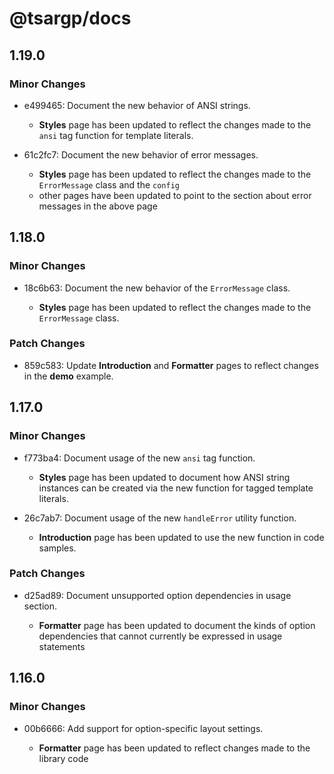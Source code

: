 # @tsargp/docs

## 1.19.0

### Minor Changes

- e499465: Document the new behavior of ANSI strings.

  - **Styles** page has been updated to reflect the changes made to the `ansi` tag function for template literals.

- 61c2fc7: Document the new behavior of error messages.

  - **Styles** page has been updated to reflect the changes made to the `ErrorMessage` class and the `config`
  - other pages have been updated to point to the section about error messages in the above page

## 1.18.0

### Minor Changes

- 18c6b63: Document the new behavior of the `ErrorMessage` class.

  - **Styles** page has been updated to reflect the changes made to the `ErrorMessage` class.

### Patch Changes

- 859c583: Update **Introduction** and **Formatter** pages to reflect changes in the **demo** example.

## 1.17.0

### Minor Changes

- f773ba4: Document usage of the new `ansi` tag function.

  - **Styles** page has been updated to document how ANSI string instances can be created via the new function for tagged template literals.

- 26c7ab7: Document usage of the new `handleError` utility function.

  - **Introduction** page has been updated to use the new function in code samples.

### Patch Changes

- d25ad89: Document unsupported option dependencies in usage section.

  - **Formatter** page has been updated to document the kinds of option dependencies that cannot currently be expressed in usage statements

## 1.16.0

### Minor Changes

- 00b6666: Add support for option-specific layout settings.

  - **Formatter** page has been updated to reflect changes made to the library code
